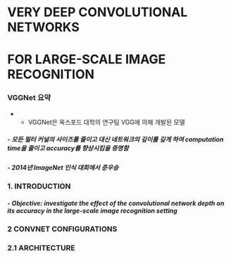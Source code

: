 # VERY DEEP CONVOLUTIONAL NETWORKS  
# FOR LARGE-SCALE IMAGE RECOGNITION  
  
### VGGNet 요약
* - VGGNet은 옥스포드 대학의 연구팀 VGG에 의해 개발된 모델
##### - 모든 필터 커널의 사이즈를 줄이고 대신 네트워크의 깊이를 깊게 하여 computation time을 줄이고 accuracy를 향상시킴을 증명함
##### - 2014년 ImageNet 인식 대회에서 준우승
  
  
### 1. INTRODUCTION
##### - Objective: investigate the effect of the convolutional network depth on its accuracy in the large-scale image recognition setting
  
  
### 2 CONVNET CONFIGURATIONS
### 2.1 ARCHITECTURE





